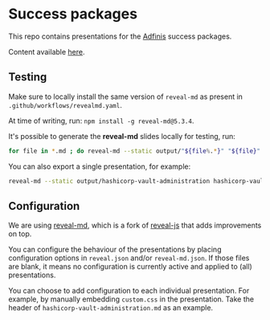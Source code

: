 # Success packages

This repo contains presentations for the [Adfinis](https://adfinis.com/) success packages.

Content available [here](https://adfinis.github.io/success-packages/index/#/).

## Testing

Make sure to locally install the same version of `reveal-md` as present in `.github/workflows/revealmd.yaml`.

At time of writing, run: `npm install -g reveal-md@5.3.4`.

It's possible to generate the **reveal-md** slides locally for testing, run:
```sh
for file in *.md ; do reveal-md --static output/"${file%.*}" "${file}" ; done
```

You can also export a single presentation, for example:
```sh
reveal-md --static output/hashicorp-vault-administration hashicorp-vault-administration.md
```

## Configuration

We are using [reveal-md](https://github.com/webpro/reveal-md), which is a fork of [reveal-js](https://revealjs.com/) that adds improvements on top.

You can configure the behaviour of the presentations by placing configuration options in `reveal.json` and/or `reveal-md.json`. If those files are blank, it means no configuration is currently active and applied to (all) presentations.

You can choose to add configuration to each individual presentation. For example, by manually embedding `custom.css` in the presentation. Take the header of `hashicorp-vault-administration.md` as an example.
